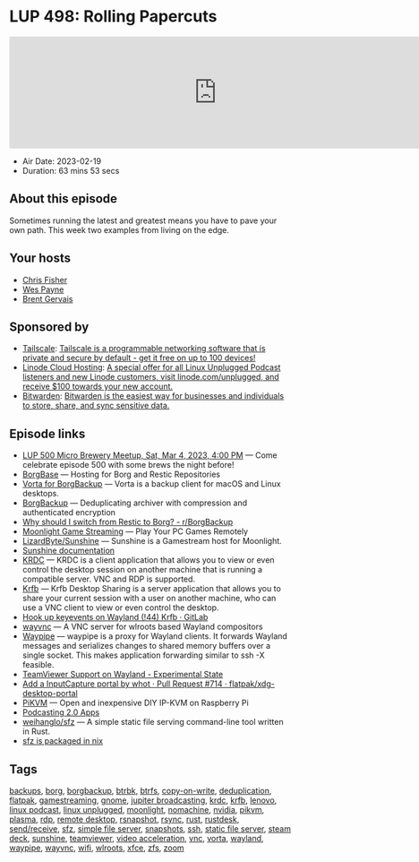 # LUP 498: Rolling Papercuts

<iframe src="https://player.fireside.fm/v2/RUkczH-V+2NtH-5U9?theme=dark" width="740" height="200" frameborder="0" scrolling="no"></iframe>

* Air Date: 2023-02-19
* Duration: 63 mins 53 secs

## About this episode

Sometimes running the latest and greatest means you have to pave your own path. This week two examples from living on the edge.

## Your hosts
* [Chris Fisher](https://linuxunplugged.com/hosts/chrislas)
* [Wes Payne](https://linuxunplugged.com/hosts/wes)
* [Brent Gervais](https://linuxunplugged.com/hosts/brent)

## Sponsored by

  * [Tailscale](http://tailscale.com/linuxunplugged): [Tailscale is a programmable networking software that is private and secure by default - get it free on up to 100 devices!](http://tailscale.com/linuxunplugged)
  * [Linode Cloud Hosting](https://linode.com/unplugged): [A special offer for all Linux Unplugged Podcast listeners and new Linode customers, visit linode.com/unplugged, and receive $100 towards your new account. ](https://linode.com/unplugged)
  * [Bitwarden](https://bitwarden.com/linux): [Bitwarden is the easiest way for businesses and individuals to store, share, and sync sensitive data.](https://bitwarden.com/linux)



## Episode links

  * [LUP 500 Micro Brewery Meetup, Sat, Mar 4, 2023, 4:00 PM](https://www.meetup.com/jupiterbroadcasting/events/291582264/ "LUP 500 Micro Brewery Meetup, Sat, Mar 4, 2023, 4:00 PM") — Come celebrate episode 500 with some brews the night before!
  * [BorgBase](https://www.borgbase.com/ "BorgBase") — Hosting for Borg and Restic Repositories
  * [Vorta for BorgBackup](https://vorta.borgbase.com/ "Vorta for BorgBackup") — Vorta is a backup client for macOS and Linux desktops.
  * [BorgBackup](https://www.borgbackup.org/ "BorgBackup") — Deduplicating archiver with compression and authenticated encryption
  * [Why should I switch from Restic to Borg? - r/BorgBackup](https://reddit.com/r/BorgBackup/comments/v3bwfg/why_should_i_switch_from_restic_to_borg/ "Why should I switch from Restic to Borg? - r/BorgBackup")
  * [Moonlight Game Streaming](https://moonlight-stream.org/ "Moonlight Game Streaming") — Play Your PC Games Remotely
  * [LizardByte/Sunshine](https://github.com/LizardByte/Sunshine "LizardByte/Sunshine") — Sunshine is a Gamestream host for Moonlight.
  * [Sunshine documentation](https://docs.lizardbyte.dev/projects/sunshine/en/latest/ "Sunshine documentation")
  * [KRDC](https://apps.kde.org/krdc/ "KRDC") — KRDC is a client application that allows you to view or even control the desktop session on another machine that is running a compatible server. VNC and RDP is supported.
  * [Krfb](https://apps.kde.org/krfb/ "Krfb") — Krfb Desktop Sharing is a server application that allows you to share your current session with a user on another machine, who can use a VNC client to view or even control the desktop.
  * [Hook up keyevents on Wayland (!44) Krfb · GitLab](https://invent.kde.org/network/krfb/-/merge_requests/44/diffs "Hook up keyevents on Wayland \(!44\) Krfb · GitLab")
  * [wayvnc](https://github.com/any1/wayvnc "wayvnc") — A VNC server for wlroots based Wayland compositors
  * [Waypipe](https://gitlab.freedesktop.org/mstoeckl/waypipe/ "Waypipe") — waypipe is a proxy for Wayland clients. It forwards Wayland messages and serializes changes to shared memory buffers over a single socket. This makes application forwarding similar to ssh -X feasible.
  * [TeamViewer Support on Wayland - Experimental State](https://community.teamviewer.com/English/discussion/122410/teamviewer-support-on-wayland-experimental-state "TeamViewer Support on Wayland - Experimental State")
  * [Add a InputCapture portal by whot · Pull Request #714 · flatpak/xdg-desktop-portal](https://github.com/flatpak/xdg-desktop-portal/pull/714 "Add a InputCapture portal by whot · Pull Request #714 · flatpak/xdg-desktop-portal")
  * [PiKVM](https://pikvm.org/ "PiKVM") — Open and inexpensive DIY IP-KVM on Raspberry Pi
  * [Podcasting 2.0 Apps](https://podcastindex.org/apps?appTypes=app&elements=Value "Podcasting 2.0 Apps")
  * [weihanglo/sfz](https://github.com/weihanglo/sfz "weihanglo/sfz") — A simple static file serving command-line tool written in Rust.
  * [sfz is packaged in nix](https://search.nixos.org/packages?channel=unstable&show=sfz&from=0&size=50&sort=relevance&type=packages&query=sfz "sfz is packaged in nix")



## Tags

[backups](https://linuxunplugged.com/tags/backups), [borg](https://linuxunplugged.com/tags/borg), [borgbackup](https://linuxunplugged.com/tags/borgbackup), [btrbk](https://linuxunplugged.com/tags/btrbk), [btrfs](https://linuxunplugged.com/tags/btrfs), [copy-on-write](https://linuxunplugged.com/tags/copy-on-write), [deduplication](https://linuxunplugged.com/tags/deduplication), [flatpak](https://linuxunplugged.com/tags/flatpak), [gamestreaming](https://linuxunplugged.com/tags/gamestreaming), [gnome](https://linuxunplugged.com/tags/gnome), [jupiter broadcasting](https://linuxunplugged.com/tags/jupiter%20broadcasting), [krdc](https://linuxunplugged.com/tags/krdc), [krfb](https://linuxunplugged.com/tags/krfb), [lenovo](https://linuxunplugged.com/tags/lenovo), [linux podcast](https://linuxunplugged.com/tags/linux%20podcast), [linux unplugged](https://linuxunplugged.com/tags/linux%20unplugged), [moonlight](https://linuxunplugged.com/tags/moonlight), [nomachine](https://linuxunplugged.com/tags/nomachine), [nvidia](https://linuxunplugged.com/tags/nvidia), [pikvm](https://linuxunplugged.com/tags/pikvm), [plasma](https://linuxunplugged.com/tags/plasma), [rdp](https://linuxunplugged.com/tags/rdp), [remote desktop](https://linuxunplugged.com/tags/remote%20desktop), [rsnapshot](https://linuxunplugged.com/tags/rsnapshot), [rsync](https://linuxunplugged.com/tags/rsync), [rust](https://linuxunplugged.com/tags/rust), [rustdesk](https://linuxunplugged.com/tags/rustdesk), [send/receive](https://linuxunplugged.com/tags/send%2Freceive), [sfz](https://linuxunplugged.com/tags/sfz), [simple file server](https://linuxunplugged.com/tags/simple%20file%20server), [snapshots](https://linuxunplugged.com/tags/snapshots), [ssh](https://linuxunplugged.com/tags/ssh), [static file server](https://linuxunplugged.com/tags/static%20file%20server), [steam deck](https://linuxunplugged.com/tags/steam%20deck), [sunshine](https://linuxunplugged.com/tags/sunshine), [teamviewer](https://linuxunplugged.com/tags/teamviewer), [video acceleration](https://linuxunplugged.com/tags/video%20acceleration), [vnc](https://linuxunplugged.com/tags/vnc), [vorta](https://linuxunplugged.com/tags/vorta), [wayland](https://linuxunplugged.com/tags/wayland), [waypipe](https://linuxunplugged.com/tags/waypipe), [wayvnc](https://linuxunplugged.com/tags/wayvnc), [wifi](https://linuxunplugged.com/tags/wifi), [wlroots](https://linuxunplugged.com/tags/wlroots), [xfce](https://linuxunplugged.com/tags/xfce), [zfs](https://linuxunplugged.com/tags/zfs), [zoom](https://linuxunplugged.com/tags/zoom)